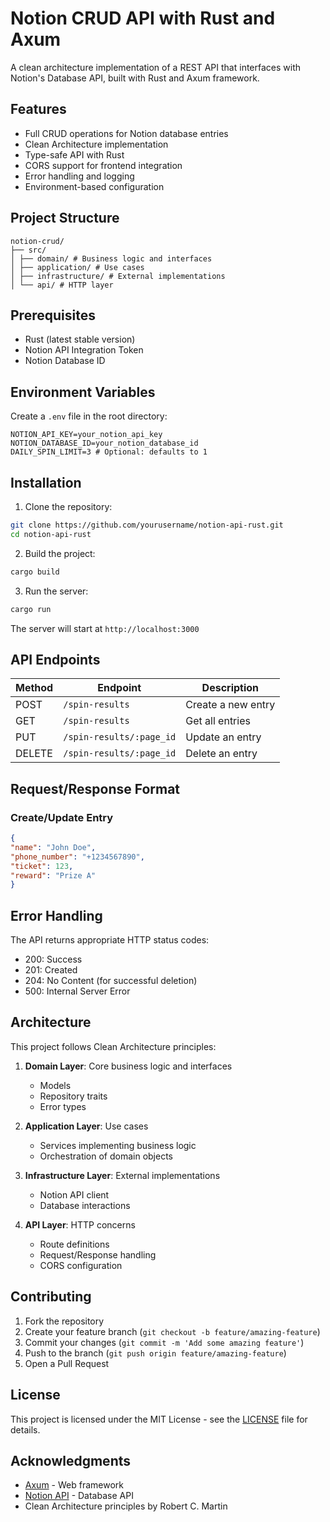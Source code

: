 # Notion CRUD API with Rust and Axum

A clean architecture implementation of a REST API that interfaces with Notion's Database API, built with Rust and Axum framework.

## Features

- Full CRUD operations for Notion database entries
- Clean Architecture implementation
- Type-safe API with Rust
- CORS support for frontend integration
- Error handling and logging
- Environment-based configuration

## Project Structure 
```
notion-crud/
├── src/
│ ├── domain/ # Business logic and interfaces
│ ├── application/ # Use cases
│ ├── infrastructure/ # External implementations
│ └── api/ # HTTP layer
```


## Prerequisites

- Rust (latest stable version)
- Notion API Integration Token
- Notion Database ID

## Environment Variables

Create a `.env` file in the root directory:

```
NOTION_API_KEY=your_notion_api_key
NOTION_DATABASE_ID=your_notion_database_id
DAILY_SPIN_LIMIT=3 # Optional: defaults to 1
```


## Installation

1. Clone the repository:
```bash
git clone https://github.com/yourusername/notion-api-rust.git
cd notion-api-rust
```

2. Build the project:
```bash
cargo build
```

3. Run the server:
```bash
cargo run
```


The server will start at `http://localhost:3000`

## API Endpoints

| Method | Endpoint | Description |
|--------|----------|-------------|
| POST | `/spin-results` | Create a new entry |
| GET | `/spin-results` | Get all entries |
| PUT | `/spin-results/:page_id` | Update an entry |
| DELETE | `/spin-results/:page_id` | Delete an entry |

## Request/Response Format

### Create/Update Entry

```json
{
"name": "John Doe",
"phone_number": "+1234567890",
"ticket": 123,
"reward": "Prize A"
}
```


## Error Handling

The API returns appropriate HTTP status codes:
- 200: Success
- 201: Created
- 204: No Content (for successful deletion)
- 500: Internal Server Error

## Architecture

This project follows Clean Architecture principles:

1. **Domain Layer**: Core business logic and interfaces
   - Models
   - Repository traits
   - Error types

2. **Application Layer**: Use cases
   - Services implementing business logic
   - Orchestration of domain objects

3. **Infrastructure Layer**: External implementations
   - Notion API client
   - Database interactions

4. **API Layer**: HTTP concerns
   - Route definitions
   - Request/Response handling
   - CORS configuration

## Contributing

1. Fork the repository
2. Create your feature branch (`git checkout -b feature/amazing-feature`)
3. Commit your changes (`git commit -m 'Add some amazing feature'`)
4. Push to the branch (`git push origin feature/amazing-feature`)
5. Open a Pull Request

## License

This project is licensed under the MIT License - see the [LICENSE](LICENSE) file for details.

## Acknowledgments

- [Axum](https://github.com/tokio-rs/axum) - Web framework
- [Notion API](https://developers.notion.com/) - Database API
- Clean Architecture principles by Robert C. Martin